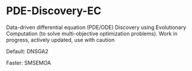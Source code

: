 # PDE-Discovery-EC
Data-driven differential equation (PDE/ODE) Discovery using Evolutionary Computation (to solve multi-objective optimization problems). Work in progress, actively updated, use with caution

Default: DNSGA2

Faster: SMSEMOA

